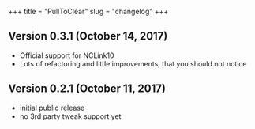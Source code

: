 +++
title = "PullToClear"
slug = "changelog"
+++

## Version 0.3.1 (October 14, 2017)

- Official support for NCLink10
- Lots of refactoring and little improvements, that you should not notice


## Version 0.2.1 (October 11, 2017)

- initial public release
- no 3rd party tweak support yet
